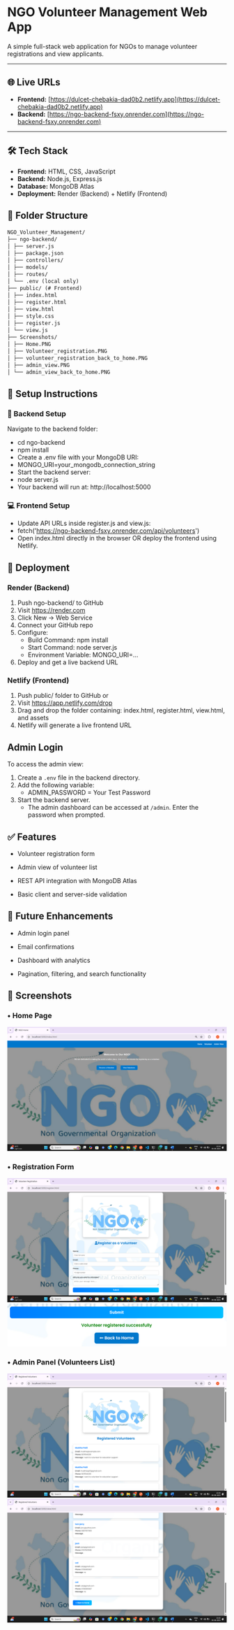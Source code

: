 # NGO Volunteer Management Web App

A simple full-stack web application for NGOs to manage volunteer registrations and view applicants.

---

## 🌐 Live URLs

- **Frontend:** [https://dulcet-chebakia-dad0b2.netlify.app](https://dulcet-chebakia-dad0b2.netlify.app)  
- **Backend:** [https://ngo-backend-fsxy.onrender.com](https://ngo-backend-fsxy.onrender.com)

---

## 🛠 Tech Stack

- **Frontend:** HTML, CSS, JavaScript  
- **Backend:** Node.js, Express.js  
- **Database:** MongoDB Atlas  
- **Deployment:** Render (Backend) + Netlify (Frontend)  

## 📁 Folder Structure
```
NGO_Volunteer_Management/
├── ngo-backend/
│ ├── server.js
│ ├── package.json
│ ├── controllers/
│ ├── models/
│ ├── routes/
│ └── .env (local only)
├── public/ (# Frontend)
│ ├── index.html
│ ├── register.html
│ ├── view.html
│ ├── style.css
│ ├── register.js
│ └── view.js
├── Screenshots/
│ ├── Home.PNG
│ ├── Volunteer_registration.PNG
│ ├── volunteer_registration_back_to_home.PNG
│ ├── admin_view.PNG
│ └── admin_view_back_to_home.PNG
```

## 🧩 Setup Instructions
### 🔧 Backend Setup
Navigate to the backend folder:

- cd ngo-backend
- npm install
- Create a .env file with your MongoDB URI:
- MONGO_URI=your_mongodb_connection_string
- Start the backend server:
- node server.js
- Your backend will run at: http://localhost:5000

### 💻 Frontend Setup
- Update API URLs inside register.js and view.js:
- fetch('https://ngo-backend-fsxy.onrender.com/api/volunteers')
- Open index.html directly in the browser OR deploy the frontend using Netlify.

## 🚀 Deployment
### Render (Backend)
1. Push ngo-backend/ to GitHub
2. Visit https://render.com
3. Click New → Web Service
4. Connect your GitHub repo
5. Configure:
    - Build Command: npm install
    - Start Command: node server.js
    - Environment Variable: MONGO_URI=...
6. Deploy and get a live backend URL

### Netlify (Frontend)
1. Push public/ folder to GitHub or
2. Visit https://app.netlify.com/drop
3. Drag and drop the folder containing:
index.html, register.html, view.html, and assets
4. Netlify will generate a live frontend URL

## Admin Login

To access the admin view:

1. Create a `.env` file in the backend directory.
2. Add the following variable:
    - ADMIN_PASSWORD = Your Test Password
3. Start the backend server.
    - The admin dashboard can be accessed at `/admin`. Enter the password when prompted.

## ✅ Features
- Volunteer registration form

- Admin view of volunteer list

- REST API integration with MongoDB Atlas

- Basic client and server-side validation

## 🔮 Future Enhancements
- Admin login panel

- Email confirmations

- Dashboard with analytics

- Pagination, filtering, and search functionality

## 📸 Screenshots

### • Home Page  
[![Home](Screenshots/Home.png)](Screenshots/Home.png)

### • Registration Form  
[![Register](Screenshots/Volunteer_registration.png)](Screenshots/Volunteer_registration.png)  
[![Back](Screenshots/volunteer_registration_back_to_home.png)](Screenshots/volunteer_registration_back_to_home.png)

### • Admin Panel (Volunteers List)  
[![Admin](Screenshots/admin_view.png)](Screenshots/admin_view.png)  
[![Back](Screenshots/admin_view_back_to_home.png)](Screenshots/admin_view_back_to_home.png)
